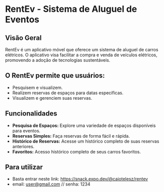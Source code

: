 # RentEv - Sistema de Aluguel de Eventos

## Visão Geral
RentEv é um aplicativo móvel que oferece um sistema de aluguel de carros elétricos. O aplicativo visa facilitar a compra e venda de veículos elétricos, promovendo a adoção de tecnologias sustentáveis.

## O RentEv permite que usuários:

- Pesquisem e visualizem.
- Realizem reservas de espaços para datas específicas.
- Visualizem e gerenciem suas reservas.

## Funcionalidades

- **Pesquisa de Espaços:** Explore uma variedade de espaços disponíveis para eventos.
- **Reservas Simples:** Faça reservas de forma fácil e rápida.
- **Histórico de Reservas:** Acesse um histórico completo de suas reservas anteriores.
- **Favoritos:** Acesso histórico completo de seus carros favoritos.

## Para utilizar

- Basta entrar neste link: https://snack.expo.dev/@caiotelesz/rentev
- email: user@gmail.com // senha: 1234
